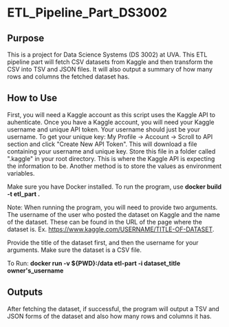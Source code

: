 # ETL_Pipeline_Part_DS3002

## Purpose

This is a project for Data Science Systems (DS 3002) at UVA. This ETL pipeline part will fetch CSV datasets from Kaggle and then transform the CSV into TSV and JSON files. It will also output a summary of how many rows and columns the fetched dataset has.

## How to Use

First, you will need a Kaggle account as this script uses the Kaggle API to auhenticate. Once you have a Kaggle account, you will need your Kaggle username and unique API token. Your username should just be your username. To get your unique key: My Profile -> Account -> Scroll to API section and click "Create New API Token". This will download a file containing your username and unique key. Store this file in a folder called ".kaggle" in your root directory. This is where the Kaggle API is expecting the information to be. Another method is to store the values as environment variables. 

Make sure you have Docker installed. To run the program, use **docker build -t etl_part .**

Note: When running the program, you will need to provide two arguments. The username of the user who posted the dataset on Kaggle and the name of the dataset. These can be found in the URL of the page where the dataset is. Ex. https://www.kaggle.com/USERNAME/TITLE-OF-DATASET.

Provide the title of the dataset first, and then the username for your arguments. Make sure the dataset is a CSV file.

To Run: **docker run -v ${PWD}:/data etl-part -i dataset_title owner's_username**


## Outputs

After fetching the dataset, if successful, the program will output a TSV and JSON forms of the dataset and also how many rows and columns it has.


